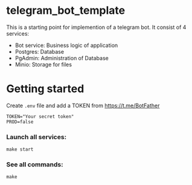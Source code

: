 # telegram_bot_template

This is a starting point for implemention of a telegram bot.
It consist of 4 services:
- Bot service: Business logic of application
- Postgres: Database
- PgAdmin: Administration of Database
- Minio: Storage for files

# Getting started
Create `.env` file and add a TOKEN from https://t.me/BotFather
```
TOKEN="Your secret token"
PROD=false
```

### Launch all services:
```
make start
```

### See all commands:
```
make
```
